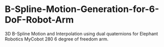 # B-Spline-Motion-Generation-for-6-DoF-Robot-Arm
3D B-Spline Motion and Interpolation using dual quaternions for Elephant Robotics MyCobot 280 6 degree of freedom arm.
